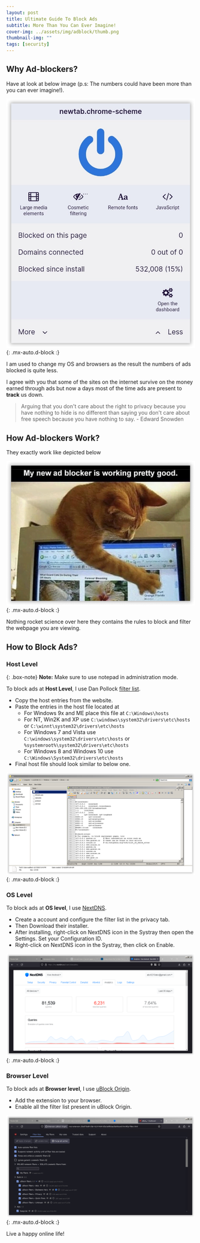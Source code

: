 ```yaml
---
layout: post
title: Ultimate Guide To Block Ads
subtitle: More Than You Can Ever Imagine!
cover-img: ../assets/img/adblock/thumb.png
thumbnail-img: ""
tags: [security]
---
```


## Why Ad-blockers?

Have at look at below image (p.s: The numbers could have been more than you can ever imagine!).

![Blocked Ads](../assets/img/adblock/blocked-ads-mobile.png){: .mx-auto.d-block :}

I am used to change my OS and browsers as the result the numbers of ads blocked is quite less.

I agree with you that some of the sites on the internet survive on the money earned through ads but now a days most of the time ads are present to **track** us down.

> Arguing that you don't care about the right to privacy because you have nothing to hide is no different than saying you don't care about free speech because you have nothing to say. - Edward Snowden 

## How Ad-blockers Work?

They exactly work like depicted below

![Cat Blocker](../assets/img/adblock/cat-blocker.png){: .mx-auto.d-block :}

Nothing rocket science over here they contains the rules to block and filter the webpage you are viewing. 

## How to Block Ads?

### Host Level

{: .box-note}
**Note:** Make sure to use notepad in administration mode.  

To block ads at **Host Level**, I use Dan Pollock [filter list](http://someonewhocares.org/hosts/).

- Copy the host entries from the website.
- Paste the entries in the host file located at 
	- For Windows 9x and ME place this file at `C:\Windows\hosts`
	- For NT, Win2K and XP use `C:\windows\system32\drivers\etc\hosts` or `C:\winnt\system32\drivers\etc\hosts`
	- For Windows 7 and Vista use `C:\windows\system32\drivers\etc\hosts` or `%systemroot%\system32\drivers\etc\hosts`
	- For Windows 8 and Windows 10 use `C:\Windows\System32\drivers\etc\hosts`
- Final host file should look similar to below one.

![Host](../assets/img/adblock/host.png){: .mx-auto.d-block :}  

### OS Level 

To block ads at **OS level**, I use [NextDNS](https://nextdns.io/).

- Create a account and configure the filter list in the privacy tab.
- Then Download their installer.
- After installing, right-click on NextDNS icon in the Systray then open the Settings. Set your Configuration ID.
- Right-click on NextDNS icon in the Systray, then click on Enable.

![NextDNS Dashboard](../assets/img/adblock/nextdns-dashboard.png){: .mx-auto.d-block :}  

### Browser Level 

To block ads at **Browser level**, I use [uBlock Origin](https://ublockorigin.com/).

- Add the extension to your browser.
- Enable all the filter list present in uBlock Origin.

![uBlock Dashboard](../assets/img/adblock/ublock-dashboard.png){: .mx-auto.d-block :}

Live a happy online life!